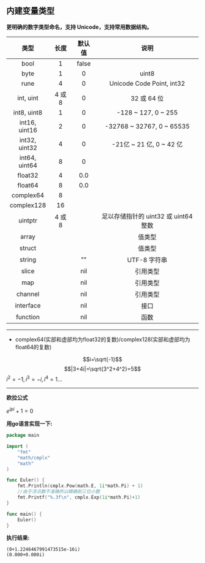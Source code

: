 ## 内建变量类型

**更明确的数字类型命名，⽀持 Unicode，⽀持常⽤数据结构。**


|类型| ⻓度| 默认值| 说明|
|:---:|:---:|:---:|:---:| 
|bool| 1| false| |
|byte| 1| 0 |uint8|
|rune| 4| 0| Unicode Code Point, int32|
|int, uint |4 或 8| 0 |32 或 64 位|
|int8, uint8| 1| 0 |-128 ~ 127, 0 ~ 255|
|int16, uint16| 2 |0| -32768 ~ 32767, 0 ~ 65535|
|int32, uint32| 4| 0| -21亿 ~ 21 亿, 0 ~ 42 亿|
|int64, uint64| 8| 0| |
|float32| 4| 0.0| |
|float64| 8| 0.0| |
|complex64| 8| | |
|complex128| 16| | |
|uintptr| 4 或 8| | ⾜以存储指针的 uint32 或 uint64 整数|
|array| | | 值类型|
|struct| | | 值类型|
|string| | ""| UTF-8 字符串|
|slice|  |nil |引⽤类型|
|map| | nil| 引⽤类型|
|channel| |nil| 引⽤类型|
|interface| |nil| 接⼝|
|function| |nil| 函数|

***


* complex64(实部和虚部均为float32的复数)/complex128(实部和虚部均为float64的复数)


$$i=\sqrt{-1}$$
$$|3+4i|=\sqrt{3^2+4^2}=5$$
$i^2=-1,i^3=-i,i^4=1...$

***


**欧拉公式**


$e^{ipi}+1=0$


**用go语言实现一下:**


```go
package main

import (
	"fmt"
	"math/cmplx"
	"math"
)

func Euler() {
	fmt.Println(cmplx.Pow(math.E, 1i*math.Pi) + 1)
    //由于浮点数不准确所以精确到三位小数
	fmt.Printf("%.3f\n", cmplx.Exp(1i*math.Pi)+1)
}

func main() {
	Euler()
}
```

**执行结果:**


    (0+1.2246467991473515e-16i)
    (0.000+0.000i)
